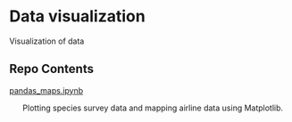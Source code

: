 # Data visualization
Visualization of data

## Repo Contents
[pandas_maps.ipynb](./pandas_maps.ipynb)
<ul>
  Plotting species survey data and mapping airline data using Matplotlib.
</ul>
